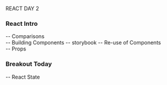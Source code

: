 REACT DAY 2


### React Intro ### 

-- Comparisons  
-- Building Components 
-- storybook
-- Re-use of Components  
-- Props

### Breakout Today 

-- React State

